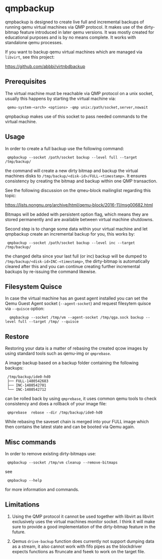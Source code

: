 qmpbackup
=========

qmpbackup is designed to create live full and incremental backups of running
qemu virtual machines via QMP protocol. It makes use of the dirty-bitmap
feature introduced in later qemu versions. It was mostly created for
educational purposes and is by no means complete. It works with standalone 
qemu processes.

If you want to backup qemu virtual machines which are managed via `libvirt`,
see this project:

 https://github.com/abbbi/virtnbdbackup

Prerequisites
-------------

The virtual machine must be reachable via QMP protocol on a unix socket,
usually this happens by starting the virtual machine via:

```
 qemu-system-<arch> <options> -qmp unix:/path/socket,server,nowait
```

qmpbackup makes use of this socket to pass needed commands to the
virtual machine.

Usage
-----

In order to create a full backup use the following command:

```
 qmpbackup --socket /path/socket backup --level full --target /tmp/backup/
```

the command will create a new dirty bitmap and backup the virtual machines
disks to ```/tmp/backup/<disk-id>/FULL-<timestamp>```. It ensures
consistency by creating the bitmap and backup within one QMP transaction.

See the following discussion on the qmeu-block mailinglist regarding
this topic:

 https://lists.nongnu.org/archive/html/qemu-block/2016-11/msg00682.html

Bitmaps will be added with persistent option flag, which means they are stored
permanently and are available between virtual machine shutdowns.

Second step is to change some data within your virtual machine and let
qmpbackup create an incremental backup for you, this works by:

```
 qmpbackup --socket /path/socket backup --level inc --target /tmp/backup/
```

the changed delta since your last full (or inc) backup will be dumped to
```/tmp/backup/<disk-id>INC-<timestamp>```, the dirty-bitmap is automatically
cleared after this and you can continue creating further incremental backups by
re-issuing the command likewise.

Filesystem Quisce
-----------------

In case the virtual machine has an guest agent installed you can set the Qemu
Guest Agent socket (```--agent-socket```)  and request filesytem quisce via
```--quisce``` option:

```
  qmpbackup --socket /tmp/vm --agent-socket /tmp/qga.sock backup --level full --target /tmp/ --quisce
```

Restore
-------

Restoring your data is a matter of rebasing the created qcow images by
using standard tools such as qemu-img or ```qmprebase```.

A image backup based on a backup folder containing the following backups:

```
 /tmp/backup/ide0-hd0
 ├── FULL-1480542683
 ├── INC-1480542701
 └── INC-1480542712
```

can be rolled back by using ```qmprebase```, it uses common qemu tools to check
consistency and does a rollback of your image file:

```
 qmprebase  rebase --dir /tmp/backup/ide0-hd0
```

While rebasing the saveset chain is merged into your FULL image which then
contains the latest state and can be booted via Qemu again.

Misc commands
-------------

In order to remove existing dirty-bitmaps use:

```
 qmpbackup --socket /tmp/vm cleanup --remove-bitmaps
```

see 

```
 qmpbackup --help 
```

for more information and commands.

Limitations
-----------

1) Using the QMP protocol it cannot be used together with libvirt as libvirt
exclusively uses the virtual machines monitor socket. I think it will make sure
to provide a good implementation of the dirty-bitmap feature in the future.

2) Qemus ```drive-backup``` function does currently not support dumping
data as a stream, it also cannot work with fifo pipes as the blockdriver
expects functions as ftruncate and fseek to work on the target file.
